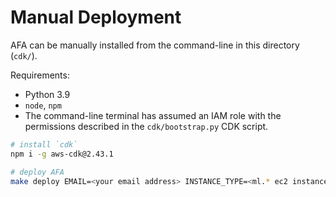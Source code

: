 # Manual Deployment

AFA can be manually installed from the command-line in this directory (`cdk/`).

Requirements:
- Python 3.9
- `node`, `npm`
- The command-line terminal has assumed an IAM role with the permissions
  described in the `cdk/bootstrap.py` CDK script.

```bash
# install `cdk`
npm i -g aws-cdk@2.43.1

# deploy AFA
make deploy EMAIL=<your email address> INSTANCE_TYPE=<ml.* ec2 instance type>
```